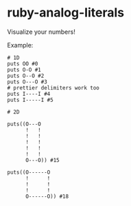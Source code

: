ruby-analog-literals
====================

Visualize your numbers!

Example:

    # 1D
    puts OO #0
    puts O-O #1
    puts O--O #2
    puts O---O #3
    # prettier delimiters work too
    puts I----I #4
    puts I-----I #5
    
    # 2D
    
    puts((O---O
          !   !
          !   !
          !   !
          !   !
          !   !
          O---O)) #15
    
    puts((O------O
          !      !
          !      !
          !      !
          O------O)) #18

